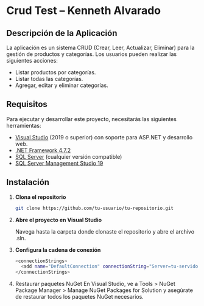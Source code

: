 # Crud Test – Kenneth Alvarado

## Descripción de la Aplicación

La aplicación es un sistema CRUD (Crear, Leer, Actualizar, Eliminar) para la gestión de productos y categorías. Los usuarios pueden realizar las siguientes acciones:

- Listar productos por categorías.
- Listar todas las categorías.
- Agregar, editar y eliminar categorías.

## Requisitos

Para ejecutar y desarrollar este proyecto, necesitarás las siguientes herramientas:

- [Visual Studio](https://visualstudio.microsoft.com/) (2019 o superior) con soporte para ASP.NET y desarrollo web.
- [.NET Framework 4.7.2](https://dotnet.microsoft.com/download/dotnet-framework/net472)
- [SQL Server](https://www.microsoft.com/es-es/sql-server/sql-server-downloads) (cualquier versión compatible)
- [SQL Server Management Studio 19](https://learn.microsoft.com/en-us/sql/ssms/download-sql-server-management-studio-ssms?view=sql-server-ver15)

## Instalación

1. **Clona el repositorio**

   ```sh
   git clone https://github.com/tu-usuario/tu-repositorio.git

2. **Abre el proyecto en Visual Studio**

   Navega hasta la carpeta donde clonaste el repositorio y abre el archivo .sln.

3. **Configura la cadena de conexión**
   
    ```sh
    <connectionStrings>
      <add name="DefaultConnection" connectionString="Server=tu-servidor;Database=tu-base-de-datos;User Id=tu- usuario;Password=tu-contraseña;" providerName="System.Data.SqlClient" />
    </connectionStrings>

4.  Restaurar paquetes NuGet
 En Visual Studio, ve a Tools > NuGet Package Manager > Manage NuGet Packages for Solution y asegúrate de restaurar todos los paquetes NuGet necesarios.
  

    
